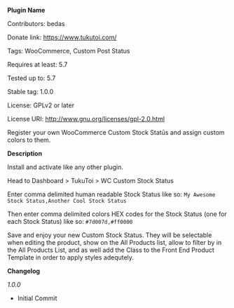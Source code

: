 **Plugin Name**

Contributors: bedas

Donate link: https://www.tukutoi.com/

Tags: WooCommerce, Custom Post Status

Requires at least: 5.7

Tested up to: 5.7

Stable tag: 1.0.0

License: GPLv2 or later

License URI: http://www.gnu.org/licenses/gpl-2.0.html

Register your own WooCommerce Custom Stock Statūs and assign custom colors to them.

**Description**

Install and activate like any other plugin.

Head to Dashboard > TukuToi > WC Custom Stock Status

Enter comma delimited human readable Stock Status like so:
`My Awesome Stock Status,Another Cool Stock Status`

Then enter comma delimited colors HEX codes for the Stock Status (one for each Stock Status) like so:
`#7d007d,#ff0000`

Save and enjoy your new Custom Stock Status.
They will be selectable when editing the product, show on the All Products list, allow to filter by in the All Products List, and as well add the Class to the Front End Product Template in order to apply styles adequtely.

**Changelog**

*1.0.0*
- Initial Commit